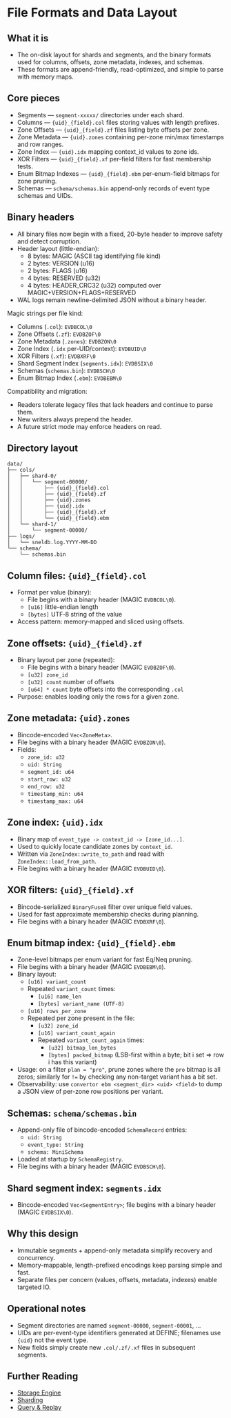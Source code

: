 # File Formats and Data Layout

## What it is

- The on-disk layout for shards and segments, and the binary formats used for columns, offsets, zone metadata, indexes, and schemas.
- These formats are append-friendly, read-optimized, and simple to parse with memory maps.

## Core pieces

- Segments — `segment-xxxxx/` directories under each shard.
- Columns — `{uid}_{field}.col` files storing values with length prefixes.
- Zone Offsets — `{uid}_{field}.zf` files listing byte offsets per zone.
- Zone Metadata — `{uid}.zones` containing per-zone min/max timestamps and row ranges.
- Zone Index — `{uid}.idx` mapping context_id values to zone ids.
- XOR Filters — `{uid}_{field}.xf` per-field filters for fast membership tests.
- Enum Bitmap Indexes — `{uid}_{field}.ebm` per-enum-field bitmaps for zone pruning.
- Schemas — `schema/schemas.bin` append-only records of event type schemas and UIDs.

## Binary headers

- All binary files now begin with a fixed, 20-byte header to improve safety and detect corruption.
- Header layout (little-endian):
  - 8 bytes: MAGIC (ASCII tag identifying file kind)
  - 2 bytes: VERSION (u16)
  - 2 bytes: FLAGS (u16)
  - 4 bytes: RESERVED (u32)
  - 4 bytes: HEADER_CRC32 (u32) computed over MAGIC+VERSION+FLAGS+RESERVED
- WAL logs remain newline-delimited JSON without a binary header.

Magic strings per file kind:

- Columns (`.col`): `EVDBCOL\0`
- Zone Offsets (`.zf`): `EVDBZOF\0`
- Zone Metadata (`.zones`): `EVDBZON\0`
- Zone Index (`.idx` per-UID/context): `EVDBUID\0`
- XOR Filters (`.xf`): `EVDBXRF\0`
- Shard Segment Index (`segments.idx`): `EVDBSIX\0`
- Schemas (`schemas.bin`): `EVDBSCH\0`
- Enum Bitmap Index (`.ebm`): `EVDBEBM\0`

Compatibility and migration:

- Readers tolerate legacy files that lack headers and continue to parse them.
- New writers always prepend the header.
- A future strict mode may enforce headers on read.

## Directory layout

```
data/
├── cols/
│   ├── shard-0/
│   │   └── segment-00000/
│   │       ├── {uid}_{field}.col
│   │       ├── {uid}_{field}.zf
│   │       ├── {uid}.zones
│   │       ├── {uid}.idx
│   │       ├── {uid}_{field}.xf
│   │       └── {uid}_{field}.ebm
│   └── shard-1/
│       └── segment-00000/
├── logs/
│   └── sneldb.log.YYYY-MM-DD
└── schema/
    └── schemas.bin
```

## Column files: `{uid}_{field}.col`

- Format per value (binary):
  - File begins with a binary header (MAGIC `EVDBCOL\0`).
  - `[u16]` little-endian length
  - `[bytes]` UTF‑8 string of the value
- Access pattern: memory-mapped and sliced using offsets.

## Zone offsets: `{uid}_{field}.zf`

- Binary layout per zone (repeated):
  - File begins with a binary header (MAGIC `EVDBZOF\0`).
  - `[u32] zone_id`
  - `[u32] count` number of offsets
  - `[u64] * count` byte offsets into the corresponding `.col`
- Purpose: enables loading only the rows for a given zone.

## Zone metadata: `{uid}.zones`

- Bincode-encoded `Vec<ZoneMeta>`.
- File begins with a binary header (MAGIC `EVDBZON\0`).
- Fields:
  - `zone_id: u32`
  - `uid: String`
  - `segment_id: u64`
  - `start_row: u32`
  - `end_row: u32`
  - `timestamp_min: u64`
  - `timestamp_max: u64`

## Zone index: `{uid}.idx`

- Binary map of `event_type -> context_id -> [zone_id...]`.
- Used to quickly locate candidate zones by `context_id`.
- Written via `ZoneIndex::write_to_path` and read with `ZoneIndex::load_from_path`.
- File begins with a binary header (MAGIC `EVDBUID\0`).

## XOR filters: `{uid}_{field}.xf`

- Bincode-serialized `BinaryFuse8` filter over unique field values.
- Used for fast approximate membership checks during planning.
- File begins with a binary header (MAGIC `EVDBXRF\0`).

## Enum bitmap index: `{uid}_{field}.ebm`

- Zone-level bitmaps per enum variant for fast Eq/Neq pruning.
- File begins with a binary header (MAGIC `EVDBEBM\0`).
- Binary layout:
  - `[u16] variant_count`
  - Repeated `variant_count` times:
    - `[u16] name_len`
    - `[bytes] variant_name (UTF‑8)`
  - `[u16] rows_per_zone`
  - Repeated per zone present in the file:
    - `[u32] zone_id`
    - `[u16] variant_count_again`
    - Repeated `variant_count_again` times:
      - `[u32] bitmap_len_bytes`
      - `[bytes] packed_bitmap` (LSB-first within a byte; bit i set ⇒ row i has this variant)
- Usage: on a filter `plan = "pro"`, prune zones where the `pro` bitmap is all zeros; similarly for `!=` by checking any non-target variant has a bit set.
- Observability: use `convertor ebm <segment_dir> <uid> <field>` to dump a JSON view of per-zone row positions per variant.

## Schemas: `schema/schemas.bin`

- Append-only file of bincode-encoded `SchemaRecord` entries:
  - `uid: String`
  - `event_type: String`
  - `schema: MiniSchema`
- Loaded at startup by `SchemaRegistry`.
- File begins with a binary header (MAGIC `EVDBSCH\0`).

## Shard segment index: `segments.idx`

- Bincode-encoded `Vec<SegmentEntry>`; file begins with a binary header (MAGIC `EVDBSIX\0`).

## Why this design

- Immutable segments + append-only metadata simplify recovery and concurrency.
- Memory-mappable, length-prefixed encodings keep parsing simple and fast.
- Separate files per concern (values, offsets, metadata, indexes) enable targeted IO.

## Operational notes

- Segment directories are named `segment-00000`, `segment-00001`, ...
- UIDs are per-event-type identifiers generated at DEFINE; filenames use `{uid}` not the event type.
- New fields simply create new `.col/.zf/.xf` files in subsequent segments.

## Further Reading

- [Storage Engine](./storage_engine.md)
- [Sharding](./sharding.md)
- [Query & Replay](./query_replay.md)
